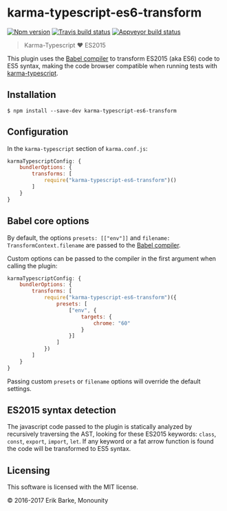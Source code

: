 # karma-typescript-es6-transform

[![Npm version](https://img.shields.io/npm/v/karma-typescript-es6-transform.svg)](https://www.npmjs.com/package/karma-typescript-es6-transform)
[![Travis build status](https://travis-ci.org/monounity/karma-typescript-es6-transform.svg?branch=master)](https://travis-ci.org/monounity/karma-typescript-es6-transform)
[![Appveyor build status](https://ci.appveyor.com/api/projects/status/xxj96uxqhf8la0bo/branch/master?svg=true)](https://ci.appveyor.com/project/monounity/karma-typescript-es6-transform/branch/master)

> Karma-Typescript :heart: ES2015

This plugin uses the [Babel compiler](https://www.npmjs.com/package/babel-core) to transform ES2015 (aka ES6) code to ES5 syntax, making the code browser compatible when running tests with [karma-typescript](https://github.com/monounity/karma-typescript).

## Installation

```
$ npm install --save-dev karma-typescript-es6-transform
```

## Configuration

In the `karma-typescript` section of `karma.conf.js`:

```javascript
karmaTypescriptConfig: {
    bundlerOptions: {
        transforms: [
            require("karma-typescript-es6-transform")()
        ]
    }
}
```

## Babel core options

By default, the options `presets: [["env"]]` and `filename: TransformContext.filename` are passed to the [Babel compiler](https://www.npmjs.com/package/babel-core).

Custom options can be passed to the compiler in the first argument when calling the plugin:

```javascript
karmaTypescriptConfig: {
    bundlerOptions: {
        transforms: [
            require("karma-typescript-es6-transform")({
                presets: [
                    ["env", {
                        targets: {
                            chrome: "60"
                        }
                    }]
                ]
            })
        ]
    }
}
```

Passing custom `presets` or `filename` options will override the default settings.

## ES2015 syntax detection

The javascript code passed to the plugin is statically analyzed by recursively traversing
the AST, looking for these ES2015 keywords: `class`, `const`, `export`, `import`, `let`.
If any keyword or a fat arrow function is found the code will be transformed to ES5 syntax.


## Licensing

This software is licensed with the MIT license.

© 2016-2017 Erik Barke, Monounity
